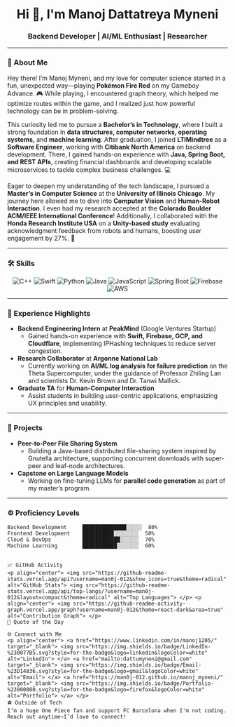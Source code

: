 <h1 align="center">Hi 👋, I'm Manoj Dattatreya Myneni</h1>
<h3 align="center">Backend Developer | AI/ML Enthusiast | Researcher</h3>

---

### 👋 About Me

Hey there! I’m Manoj Myneni, and my love for computer science started in a fun, unexpected way—playing **Pokémon Fire Red** on my Gameboy Advance. 🎮 While playing, I encountered graph theory, which helped me optimize routes within the game, and I realized just how powerful technology can be in problem-solving.

This curiosity led me to pursue a **Bachelor’s in Technology**, where I built a strong foundation in **data structures, computer networks, operating systems,** and **machine learning**. After graduation, I joined **LTIMindtree** as a **Software Engineer**, working with **Citibank North America** on backend development. There, I gained hands-on experience with **Java, Spring Boot, and REST APIs**, creating financial dashboards and developing scalable microservices to tackle complex business challenges. 💻

Eager to deepen my understanding of the tech landscape, I pursued a **Master’s in Computer Science** at the **University of Illinois Chicago**. My journey here allowed me to dive into **Computer Vision** and **Human-Robot Interaction**. I even had my research accepted at the **Colorado Boulder ACM/IEEE International Conference**! Additionally, I collaborated with the **Honda Research Institute USA** on a **Unity-based study** evaluating acknowledgment feedback from robots and humans, boosting user engagement by 27%. 🤖

---

### 🛠️ Skills
<p align="center">
  <img src="https://img.shields.io/badge/C++-%2300599C.svg?style=for-the-badge&logo=c%2B%2B&logoColor=white" alt="C++" />
  <img src="https://img.shields.io/badge/Swift-%23FA7343.svg?style=for-the-badge&logo=swift&logoColor=white" alt="Swift" />
  <img src="https://img.shields.io/badge/Python-%2314354C.svg?style=for-the-badge&logo=python&logoColor=white" alt="Python" />
  <img src="https://img.shields.io/badge/Java-%23ED8B00.svg?style=for-the-badge&logo=java&logoColor=white" alt="Java" />
  <img src="https://img.shields.io/badge/JavaScript-%23F7DF1E.svg?style=for-the-badge&logo=javascript&logoColor=black" alt="JavaScript" />
  <img src="https://img.shields.io/badge/Spring_Boot-%236DB33F.svg?style=for-the-badge&logo=spring-boot&logoColor=white" alt="Spring Boot" />
  <img src="https://img.shields.io/badge/Firebase-%23FFCA28.svg?style=for-the-badge&logo=firebase&logoColor=black" alt="Firebase" />
  <img src="https://img.shields.io/badge/AWS-%23FF9900.svg?style=for-the-badge&logo=amazon-aws&logoColor=white" alt="AWS" />
</p>

---

### 💼 Experience Highlights
- **Backend Engineering Intern** at **PeakMind** (Google Ventures Startup)  
   - Gained hands-on experience with **Swift, Firebase, GCP, and Cloudflare**, implementing IPHashing techniques to reduce server congestion.
- **Research Collaborator** at **Argonne National Lab**  
   - Currently working on **AI/ML log analysis for failure prediction** on the Theta Supercomputer, under the guidance of Professor Zhiling Lan and scientists Dr. Kevin Brown and Dr. Tanwi Mallick.
- **Graduate TA** for **Human-Computer Interaction**  
   - Assist students in building user-centric applications, emphasizing UX principles and usability.

---

### 🚀 Projects
- **Peer-to-Peer File Sharing System**  
   - Building a Java-based distributed file-sharing system inspired by Gnutella architecture, supporting concurrent downloads with super-peer and leaf-node architectures.
- **Capstone on Large Language Models**  
   - Working on fine-tuning LLMs for **parallel code generation** as part of my master’s program.

---

### ⚙️ Proficiency Levels
```plaintext
Backend Development     ██████████████░░░░░  80%
Frontend Development    ██████████░░░░░░░░  50%
Cloud & DevOps          ████████████░░░░░░  70%
Machine Learning        ███████████░░░░░░░  60%


📈 GitHub Activity
<p align="center"> <img src="https://github-readme-stats.vercel.app/api?username=man0j-012&show_icons=true&theme=radical" alt="GitHub Stats"> <img src="https://github-readme-stats.vercel.app/api/top-langs/?username=man0j-012&layout=compact&theme=radical" alt="Top Languages"> </p> <p align="center"> <img src="https://github-readme-activity-graph.vercel.app/graph?username=man0j-012&theme=react-dark&area=true" alt="Contribution Graph"> </p>
💬 Quote of the Day

🌐 Connect with Me
<p align="center"> <a href="https://www.linkedin.com/in/manoj1205/" target="_blank"> <img src="https://img.shields.io/badge/LinkedIn-%230077B5.svg?style=for-the-badge&logo=linkedin&logoColor=white" alt="LinkedIn"> </a> <a href="mailto:dattumyneni@gmail.com" target="_blank"> <img src="https://img.shields.io/badge/Email-%23D14836.svg?style=for-the-badge&logo=gmail&logoColor=white" alt="Email"> </a> <a href="https://man0j-012.github.io/manoj_myneni/" target="_blank"> <img src="https://img.shields.io/badge/Portfolio-%23000000.svg?style=for-the-badge&logo=firefox&logoColor=white" alt="Portfolio"> </a> </p>
⚽ Outside of Tech
I’m a huge One Piece fan and support FC Barcelona when I'm not coding. Reach out anytime—I’d love to connect!
